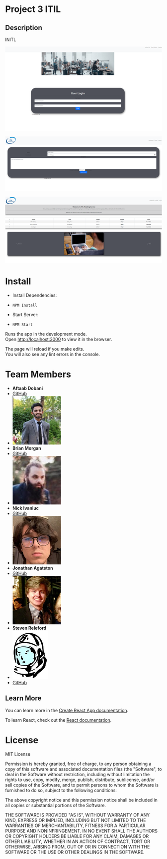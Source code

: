 # Project 3 ITIL

## Description
INITL

![alt text](homepage.png)

![alt text](ticket.png)

![alt text](dashboard.png)


# Install
- Install Dependencies:
-  `NPM Install`

- Start Server:
-  `NPM Start`

Runs the app in the development mode.\
Open [http://localhost:3000](http://localhost:3000) to view it in the browser.

The page will reload if you make edits.\
You will also see any lint errors in the console.



# Team Members

- **Aftaab Dobani**
- [GitHub](https://github.com/aftaab-dobani)
- ![alt text](taab.jpg)
- **Brian Morgan**
- [GitHub](https://github.com/N-Person)
- ![alt text](brian.jpg)
- **Nick Ivaniuc**
- [GitHub](https://github.com/nivaniuc)
- ![alt text](nick.jpg)
- **Jonathan Agatston**
- [GitHub](https://github.com/jagatston)
- ![alt text](jag.jpg)
- **Steven Releford**
- ![alt text](steven.jpg)
- [GitHub](https://github.com/IOSteve)

## Learn More

You can learn more in the [Create React App documentation](https://facebook.github.io/create-react-app/docs/getting-started).

To learn React, check out the [React documentation](https://reactjs.org/).


# License
MIT License

Permission is hereby granted, free of charge, to any person obtaining a copy of this software and associated documentation files (the "Software", to deal in the Software without restriction, including without limitation the rights to use, copy, modify, merge, publish, distribute, sublicense, and/or sell copies of the Software, and to permit persons to whom the Software is furnished to do so, subject to the following conditions:

The above copyright notice and this permission notice shall be included in all copies or substantial portions of the Software.

THE SOFTWARE IS PROVIDED "AS IS", WITHOUT WARRANTY OF ANY KIND, EXPRESS OR IMPLIED, INCLUDING BUT NOT LIMITED TO THE WARRANTIES OF MERCHANTABILITY, FITNESS FOR A PARTICULAR PURPOSE AND NONINFRINGEMENT. IN NO EVENT SHALL THE AUTHORS OR COPYRIGHT HOLDERS BE LIABLE FOR ANY CLAIM, DAMAGES OR OTHER LIABILITY, WHETHER IN AN ACTION OF CONTRACT, TORT OR OTHERWISE, ARISING FROM, OUT OF OR IN CONNECTION WITH THE SOFTWARE OR THE USE OR OTHER DEALINGS IN THE SOFTWARE.



